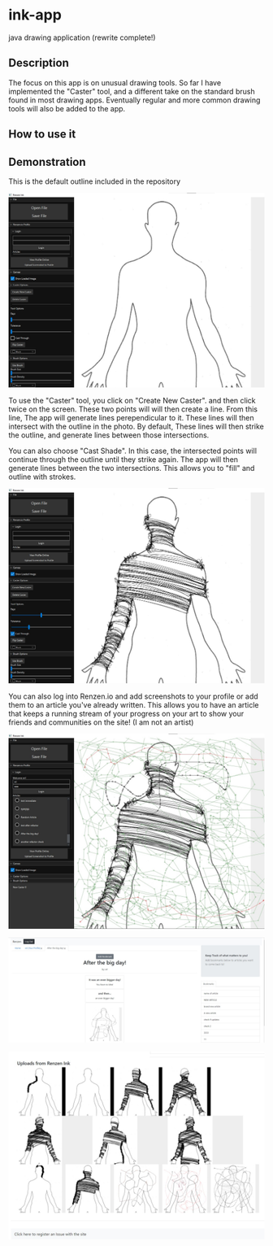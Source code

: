 # ink-app
java drawing application (rewrite complete!)

## Description
The focus on this app is on unusual drawing tools. So far I have implemented the "Caster" tool, and a different take on the standard brush found in most drawing apps. Eventually regular and more common drawing tools will also be added to the app.

## How to use it 


## Demonstration

This is the default outline included in the repository

![intiial photo](readme-photos/10.jpg)

To use the "Caster" tool, you click on "Create New Caster". and then click twice on the screen. These two points will will then create a line.
From this line, The app will generate lines perependicular to it. These lines will then intersect with the outline in the photo.
By default, These lines will then strike the outline, and generate lines between those intersections.

You can also choose "Cast Shade". In this case, the intersected points will continue  through the outline until they strike again.
The app will then generate lines between the two intersections. This allows you to "fill" and outline with strokes.

![intiial photo](readme-photos/11.jpg)

You can also log into Renzen.io and add screenshots to your profile or add them to an article you've already written. This allows you to have an article that keeps a running stream of your progress on your art to show your friends and communities on the site! (I am not an artist)

![intiial photo](readme-photos/12.jpg)

![intiial photo](readme-photos/13.jpg)

![intiial photo](readme-photos/14.jpg)
